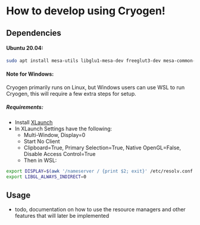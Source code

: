# How to develop using Cryogen!

## Dependencies
#### Ubuntu 20.04:
```bash
sudo apt install mesa-utils libglu1-mesa-dev freeglut3-dev mesa-common-dev libglfw3 libglfw3-dev make 
```
#### Note for Windows:  
Cryogen primarily runs on Linux, but Windows users can use WSL to run Cryogen, this will require a few extra steps for setup.  
##### Requirements:  
- Install [XLaunch](https://sourceforge.net/projects/vcxsrv/)  
- In XLaunch Settings have the following:  
    - Multi-Window, Display=0  
    - Start No Client  
    - Clipboard=True, Primary Selection=True, Native OpenGL=False, Disable Access Control=True  
    - Then in WSL: 
```bash
export DISPLAY=$(awk '/nameserver / {print $2; exit}' /etc/resolv.conf 2>/dev/null):0
export LIBGL_ALWAYS_INDIRECT=0
```

## Usage
- todo, documentation on how to use the resource managers and other features that will later be implemented
